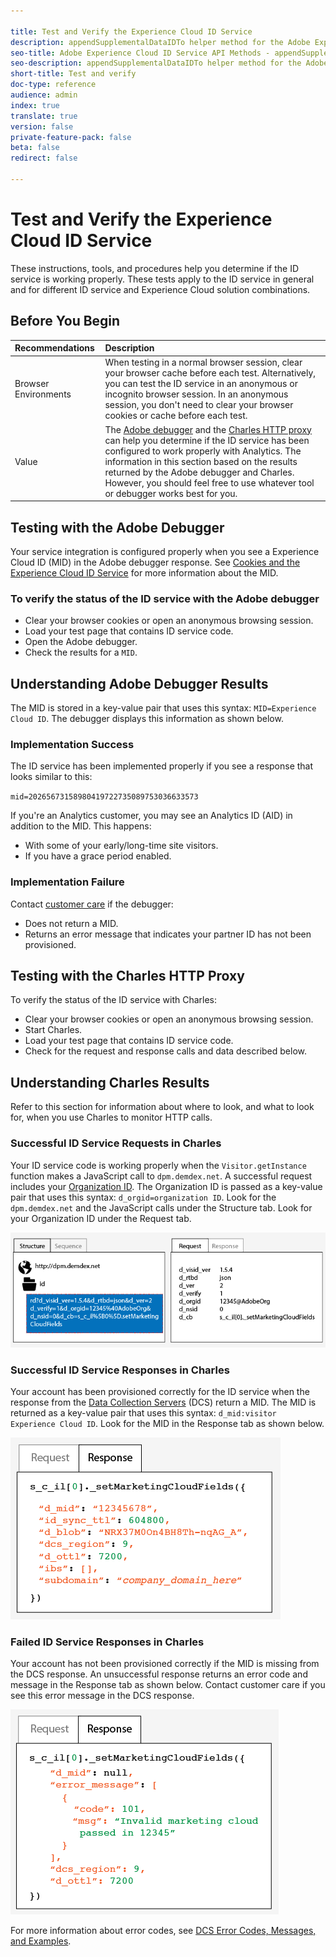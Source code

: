 ```yaml
---

title: Test and Verify the Experience Cloud ID Service
description: appendSupplementalDataIDTo helper method for the Adobe Experience Cloud ID Service API
seo-title: Adobe Experience Cloud ID Service API Methods - appendSupplementalDataIDTo
seo-description: appendSupplementalDataIDTo helper method for the Adobe Experience Cloud ID Service API
short-title: Test and verify
doc-type: reference
audience: admin
index: true
translate: true
version: false
private-feature-pack: false
beta: false
redirect: false

---
```


<!--Meta Data Values

**Required Meta for search optimization and page data**

title: free text string

description: free text string

seo-title: free text string

seo-description: free text string

**Optional Meta for extended capabilities**

audience:
all (default), admin, developer, end-user
 
index: true (default), false
 
translate:
true (default), false
 
doc-type:
reference (default), tutorials

version:
false (default), Classic, Standard, 6.5, 6.4, 6.3, 6.2
 
private-feature-pack:
false (default), true
 
beta:
false (default), true
 
redirect:
false (default), pathname
-->

# Test and Verify the Experience Cloud ID Service

These instructions, tools, and procedures help you determine if the ID service is working properly. These tests apply to the ID service in general and for different ID service and Experience Cloud solution combinations.

## Before You Begin

| Recommendations      | Description                                                                                                                                                                                                                                                                                                                                                                                                                                |
| :------------------- | :---------------------------------------------------------------------------------------------------------------------------------------------------------------------------------------------------------------------------------------------------------------------------------------------------------------------------------------------------------------------------------------------------------------------------------------------- |
| Browser Environments | When testing in a normal browser session, clear your browser cache before each test. Alternatively, you can test the ID service in an anonymous or incognito browser session. In an anonymous session, you don't need to clear your browser cookies or cache before each test.                                                                                                                                                                  |
| Value                | The [Adobe debugger](https://marketing.adobe.com/resources/help/en_US/sc/implement/debugger.html) and the [Charles HTTP proxy](https://www.charlesproxy.com/) can help you determine if the ID service has been configured to work properly with Analytics. The information in this section based on the results returned by the Adobe debugger and Charles. However, you should feel free to use whatever tool or debugger works best for you. |

## Testing with the Adobe Debugger

Your service integration is configured properly when you see a Experience Cloud ID \(MID\) in the Adobe debugger response. See [Cookies and the Experience Cloud ID Service](../../getting-started/getting-started-cookies.md) for more information about the MID.

### To verify the status of the ID service with the Adobe debugger

+ Clear your browser cookies or open an anonymous browsing session.
+ Load your test page that contains ID service code.
+ Open the Adobe debugger.
+ Check the results for a `MID`.

## Understanding Adobe Debugger Results

The MID is stored in a key-value pair that uses this syntax: `MID=Experience Cloud ID`. The debugger displays this information as shown below.

### Implementation Success

The ID service has been implemented properly if you see a response that looks similar to this:

`mid=20265673158980419722735089753036633573` 

If you're an Analytics customer, you may see an Analytics ID \(AID\) in addition to the MID. This happens:

+ With some of your early/long-time site visitors.
+ If you have a grace period enabled.

### Implementation Failure

Contact [customer care](https://helpx.adobe.com/marketing-cloud/contact-support.html) if the debugger:

+ Does not return a MID.
+ Returns an error message that indicates your partner ID has not been provisioned.

## Testing with the Charles HTTP Proxy

To verify the status of the ID service with Charles:

+ Clear your browser cookies or open an anonymous browsing session.
+ Start Charles.
+ Load your test page that contains ID service code.
+ Check for the request and response calls and data described below.

## Understanding Charles Results

Refer to this section for information about where to look, and what to look for, when you use Charles to monitor HTTP calls.

### Successful ID Service Requests in Charles

Your ID service code is working properly when the `Visitor.getInstance` function makes a JavaScript call to `dpm.demdex.net`. A successful request includes your [Organization ID](mcvid-requirements.html#section_A02F537129A64FFBB690D5738D360C26). The Organization ID is passed as a key-value pair that uses this syntax: `d_orgid=organization ID`. Look for the `dpm.demdex.net` and the JavaScript calls under the Structure tab. Look for your Organization ID under the Request tab.

![Charles request](../../assets/charles_request.png) 

### Successful ID Service Responses in Charles

Your account has been provisioned correctly for the ID service when the response from the [Data Collection Servers](https://marketing.adobe.com/resources/help/en_US/aam/c_compcollect.html) \(DCS\) return a MID. The MID is returned as a key-value pair that uses this syntax: `d_mid:visitor Experience Cloud ID`. Look for the MID in the Response tab as shown below.

![Successful Charles response](../../assets/charles_response_success.png) 

### Failed ID Service Responses in Charles

Your account has not been provisioned correctly if the MID is missing from the DCS response. An unsuccessful response returns an error code and message in the Response tab as shown below. Contact customer care if you see this error message in the DCS response.

![Unsuccessful Charles response](../../assets/charles_response_unsuccessful.png) 

For more information about error codes, see [DCS Error Codes, Messages, and Examples](https://marketing.adobe.com/resources/help/en_US/aam/dcs_error_codes.html).